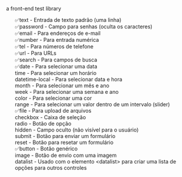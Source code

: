 a front-end test library

<ul style="list-style: none;">
    <li>✅text - Entrada de texto padrão (uma linha)</li>
    <li>✅password - Campo para senhas (oculta os caracteres)</li>
    <li>✅email - Para endereços de e-mail</li>
    <li>✅number - Para entrada numérica</li>
    <li>✅tel - Para números de telefone</li>
    <li>✅url - Para URLs</li>
    <li>✅search - Para campos de busca</li>
    <li>✅date - Para selecionar uma data</li>
    <li>time - Para selecionar um horário</li>
    <li>datetime-local - Para selecionar data e hora</li>
    <li>month - Para selecionar um mês e ano</li>
    <li>week - Para selecionar uma semana e ano</li>
    <li>color - Para selecionar uma cor</li>
    <li>range - Para selecionar um valor dentro de um intervalo (slider)</li>
    <li>✅file - Para upload de arquivos</li>
    <li>checkbox - Caixa de seleção</li>
    <li>radio - Botão de opção</li>
    <li>hidden - Campo oculto (não visível para o usuário)</li>
    <li>submit - Botão para enviar um formulário</li>
    <li>reset - Botão para resetar um formulário</li>
    <li>✅button - Botão genérico</li>
    <li>image - Botão de envio com uma imagem</li>
    <li>datalist - Usado com o elemento &lt;datalist&gt; para criar uma lista de opções para outros controles</li>
</ul>